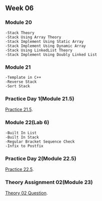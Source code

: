 ## Week 06

### Module 20
```
-Stack Theory
-Stack Using Array Theory
-Stack Implement Using Static Array
-Stack Implement Using Dynamic Array
-Stack Using LinkedList Theory
-Stack Implement Using Doubly Linked List
```

### Module 21
```
-Template in C++
-Reverse Stack
-Sort Stack
```

### Practice Day 1(Module 21.5)
[Practice 21.5](https://docs.google.com/document/d/1-v5rJ0ZCOiy56DRAi-zjyycoyiPpaLaEb3ZlYkAGpuo/edit).


### Module 22(Lab 6)
```
-Built In List
-Built In Stack
-Regular Bracket Sequence Check
-Infix to Postfix
```

### Practice Day 2(Module 22.5)
[Practice 22.5](https://docs.google.com/document/d/1CI5PpnXD-JSXFFY6U32TQQ-ot7CrSF5nAspEHTigWmw/edit).


### Theory Assignment 02(Module 23)
[Theory 02 Question](https://docs.google.com/document/d/1knAGuSpZzzViJctsaJATuRgmO7B0xFV1nZsEsA3IkMc/edit).